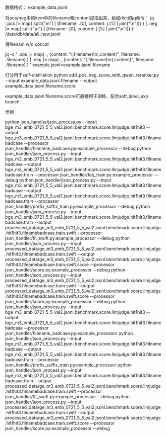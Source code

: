 数据格式：
example_data.jsonl

将pos/neg中的item中的filename和content提取出来，组成dict的jq命令：
jq '.pos |= map( split("\n") | {filename: .[0], content: (.[1:] | join("\n"))} ) | .neg |= map( split("\n") | {filename: .[0], content: (.[1:] | join("\n"))} )' /data/db/data/ali_new.jsonl



将filenam w/o concat

jq -c '
.pos |= map(
  .,
  {content: "\(.filename)\n\(.content)", filename: .filename}
) |
.neg |= map(
  .,
  {content: "\(.filename)\n\(.content)", filename: .filename}
)
' example.jsonl>example.jsonl.filename

打分用于self-distillation
python add_pos_neg_score_with_qwen_reranker.py --input example_data.jsonl.filename --output example_data.jsonl.filename.score

example_data.jsonl.filename.score可直接用于训练，配合soft_label_exp branch

示例：

python json_handler/json_process.py  --input  bge_m3_emb_0721_5_5_val2.jsonl.benchmark.score.llmjudge.hit1hit3 --output bge_m3_emb_0721_5_5_val2.jsonl.benchmark.score.llmjudge.hit1hit3.filnamebadcase --processor json_handler/filename_badcase.py:example_processor --debug
python json_handler/json_process.py  --input   bge_m3_emb_0721_5_5_val2.jsonl.benchmark.score.llmjudge.hit1hit3.filnamebadcase  --output bge_m3_emb_0721_5_5_val2.jsonl.benchmark.score.llmjudge.hit1hit3.filnamebadcase.train  --processor json_handler/faq_train.py:example_processor --debug
python json_handler/json_process.py  --input   bge_m3_emb_0721_5_5_val2.jsonl.benchmark.score.llmjudge.hit1hit3.filnamebadcase  --output bge_m3_emb_0721_5_5_val2.jsonl.benchmark.score.llmjudge.hit1hit3.filnamebadcase.train  --processor json_handler/prefix_suffix_train.py:example_processor --debug
python json_handler/json_process.py  --input    bge_m3_emb_0721_5_5_val2.jsonl.benchmark.score.llmjudge.hit1hit3.filnamebadcase.train --output processed_data/ge_m3_emb_0721_5_5_val2.jsonl.benchmark.score.llmjudge.hit1hit3.filnamebadcase.train.swift   --processor json_handler/fit_swift.py:example_processor --debug
python json_handler/json_process.py  --input   processed_data/ge_m3_emb_0721_5_5_val2.jsonl.benchmark.score.llmjudge.hit1hit3.filnamebadcase.train.swift --output processed_data/ge_m3_emb_0721_5_5_val2.jsonl.benchmark.score.llmjudge.hit1hit3.filnamebadcase.train.swift.score   --processor json_handler/score.py:example_processor --debug
python json_handler/json_process.py  --input   processed_data/ge_m3_emb_0721_5_5_val2.jsonl.benchmark.score.llmjudge.hit1hit3.filnamebadcase.train.swift --output processed_data/ge_m3_emb_0721_5_5_val2.jsonl.benchmark.score.llmjudge.hit1hit3.filnamebadcase.train.swift.score   --processor json_handler/score.py:example_processor --debug
python json_handler/json_process.py  --input  bge_m3_emb_0721_5_5_val2.jsonl.benchmark.score.llmjudge.hit1hit3 --output bge_m3_emb_0721_5_5_val2.jsonl.benchmark.score.llmjudge.hit1hit3.filnamebadcase --processor json_handler/filename_badcase.py:example_processor
python json_handler/json_process.py  --input   bge_m3_emb_0721_5_5_val2.jsonl.benchmark.score.llmjudge.hit1hit3.filnamebadcase  --output bge_m3_emb_0721_5_5_val2.jsonl.benchmark.score.llmjudge.hit1hit3.filnamebadcase.train  --processor json_handler/prefix_suffix_train.py:example_processor
python json_handler/json_process.py  --input    bge_m3_emb_0721_5_5_val2.jsonl.benchmark.score.llmjudge.hit1hit3.filnamebadcase.train --output processed_data/ge_m3_emb_0721_5_5_val2.jsonl.benchmark.score.llmjudge.hit1hit3.filnamebadcase.train.swift   --processor json_handler/fit_swift.py:example_processor --debug
python json_handler/json_process.py  --input   processed_data/ge_m3_emb_0721_5_5_val2.jsonl.benchmark.score.llmjudge.hit1hit3.filnamebadcase.train.swift --output processed_data/ge_m3_emb_0721_5_5_val2.jsonl.benchmark.score.llmjudge.hit1hit3.filnamebadcase.train.swift.score   --processor json_handler/score.py:example_processor --debug